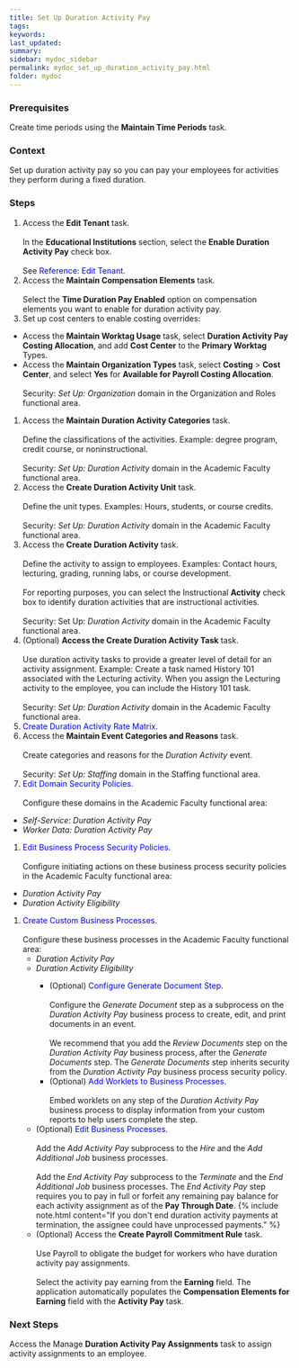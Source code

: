 ```yaml
---
title: Set Up Duration Activity Pay
tags:
keywords:
last_updated:
summary:
sidebar: mydoc_sidebar
permalink: mydoc_set_up_duration_activity_pay.html
folder: mydoc
---
```


### Prerequisites
Create time periods using the **Maintain Time Periods** task.

### Context
Set up duration activity pay so you can pay your employees for activities they perform during a fixed duration.

### Steps
1.  Access the **Edit Tenant** task.<br/><br/>In the **Educational Institutions** section, select the **Enable Duration Activity Pay** check box.<br/><br/>See <span style="color: blue;">Reference: Edit Tenant</span>.
1.  Access the **Maintain Compensation Elements** task.<br/><br/>Select the **Time Duration Pay Enabled** option on compensation elements you want to enable for duration activity pay.
1.  Set up cost centers to enable costing overrides:
* Access the **Maintain Worktag Usage** task, select **Duration Activity Pay Costing Allocation**, and add **Cost Center** to the **Primary Worktag** Types.
* Access the **Maintain Organization Types** task, select **Costing** > **Cost Center**, and select **Yes** for **Available for Payroll Costing Allocation**.<br/><br/>Security: *Set Up: Organization* domain in the Organization and Roles functional area.
1.  Access the **Maintain Duration Activity Categories** task.<br/><br/>Define the classifications of the activities. Example: degree program, credit course, or noninstructional.<br/><br/>Security: *Set Up: Duration Activity* domain in the Academic Faculty functional area.
1.  Access the **Create Duration Activity Unit** task.<br/><br/>Define the unit types. Examples: Hours, students, or course credits.<br/><br/>Security: *Set Up: Duration Activity* domain in the Academic Faculty functional area.
1.  Access the **Create Duration Activity** task.<br/><br/>Define the activity to assign to employees. Examples: Contact hours, lecturing, grading, running labs, or course development.<br/><br/>For reporting purposes, you can select the Instructional **Activity** check box to identify duration activities that are instructional activities.<br/><br/>Security: Set Up: *Duration Activity* domain in the Academic Faculty functional area.
1.  (Optional) **Access the Create Duration Activity Task** task.<br/><br/>Use duration activity tasks to provide a greater level of detail for an activity assignment. Example: Create a task named History 101 associated with the Lecturing activity. When you assign the Lecturing activity to the employee, you can include the History 101 task.<br/><br/>Security: *Set Up: Duration Activity* domain in the Academic Faculty functional area.
1.  <span style="color: blue;">Create Duration Activity Rate Matrix</span>.
1.  Access the **Maintain Event Categories and Reasons** task.<br/><br/>Create categories and reasons for the *Duration Activity* event.<br/><br/>Security: *Set Up: Staffing* domain in the Staffing functional area.
1. <span style="color: blue;">Edit Domain Security Policies</span>.<br/><br/>Configure these domains in the Academic Faculty functional area:
* *Self-Service: Duration Activity Pay*
* *Worker Data: Duration Activity Pay*
1. <span style="color: blue;">Edit Business Process Security Policies</span>.<br/><br/>Configure initiating actions on these business process security policies in the Academic Faculty functional area:
* *Duration Activity Pay*
* *Duration Activity Eligibility*
1. <span style="color: blue;">Create Custom Business Processes</span>.<br/><br/>Configure these business processes in the Academic Faculty functional area:
    <ul>
    <li><i>Duration Activity Pay</i></li>
    <li><i>Duration Activity Eligibility</i></li>
    <ul><li> (Optional) <span style="color: blue;">Configure Generate Document Step</span>.<br/><br/>Configure the <i>Generate Document</i> step as a subprocess on the <i>Duration Activity Pay</i> business process to create, edit, and print documents in an event.<br/><br/>We recommend that you add the <i>Review Documents</i> step on the <i>Duration Activity Pay</i> business process, after the <i>Generate Documents</i> step. The <i>Generate Documents</i> step inherits security from the <i>Duration Activity Pay</i> business process security policy.</li>
    <li> (Optional) <span style="color: blue;">Add Worklets to Business Processes</span>.<br/><br/>Embed worklets on any step of the <i>Duration Activity Pay</i> business process to display information from your custom reports to help users complete the step.</li></ul>
1. (Optional) <span style="color: blue;">Edit Business Processes</span>.<br/><br/>Add the *Add Activity Pay* subprocess to the *Hire* and the *Add Additional Job* business processes.<br/><br/>Add the *End Activity Pay* subprocess to the *Terminate* and the *End Additional Job* business processes. The *End Activity Pay* step requires you to pay in full or forfeit any remaining pay balance for each activity assignment as of the **Pay Through Date**.
    {% include note.html content="If you don't end duration activity payments at termination, the assignee could have unprocessed payments." %}
1. (Optional) Access the **Create Payroll Commitment Rule** task.<br/><br/>Use Payroll to obligate the budget for workers who have duration activity pay assignments.<br/><br/>Select the activity pay earning from the **Earning** field. The application automatically populates the **Compensation Elements for Earning** field with the **Activity Pay** task.

### Next Steps
Access the Manage **Duration Activity Pay Assignments** task to assign activity assignments to an employee.
